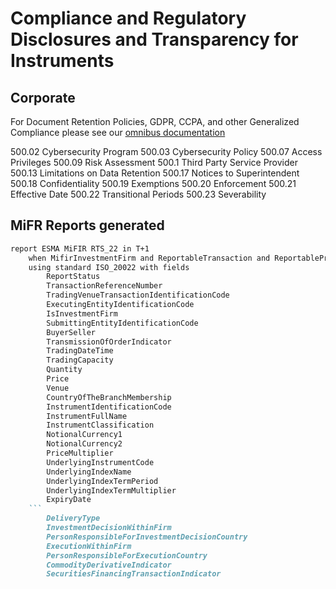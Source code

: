 # Compliance and Regulatory Disclosures and Transparency for Instruments

## Corporate 
For Document Retention Policies, GDPR, CCPA, and other Generalized Compliance please see our [omnibus documentation](https://freight-chain.github.io/obm)



500.02 Cybersecurity Program 
500.03 Cybersecurity Policy
500.07 Access Privileges 
500.09 Risk Assessment 
500.1 Third Party Service Provider
500.13 Limitations on Data Retention
500.17 Notices to Superintendent
500.18 Confidentiality
500.19 Exemptions 
500.20 Enforcement
500.21 Effective Date 
500.22 Transitional Periods
500.23 Severability 

## MiFR Reports generated 


```markdown
report ESMA MiFIR RTS_22 in T+1
	when MifirInvestmentFirm and ReportableTransaction and ReportableProduct
	using standard ISO_20022 with fields
		ReportStatus
		TransactionReferenceNumber
		TradingVenueTransactionIdentificationCode
		ExecutingEntityIdentificationCode
		IsInvestmentFirm
		SubmittingEntityIdentificationCode
		BuyerSeller
		TransmissionOfOrderIndicator
		TradingDateTime
		TradingCapacity
		Quantity
		Price
		Venue
		CountryOfTheBranchMembership
		InstrumentIdentificationCode
		InstrumentFullName
		InstrumentClassification
		NotionalCurrency1
		NotionalCurrency2
		PriceMultiplier
		UnderlyingInstrumentCode
		UnderlyingIndexName
		UnderlyingIndexTermPeriod
		UnderlyingIndexTermMultiplier
		ExpiryDate
    ```
		DeliveryType
		InvestmentDecisionWithinFirm
		PersonResponsibleForInvestmentDecisionCountry
		ExecutionWithinFirm
		PersonResponsibleForExecutionCountry
		CommodityDerivativeIndicator
		SecuritiesFinancingTransactionIndicator
